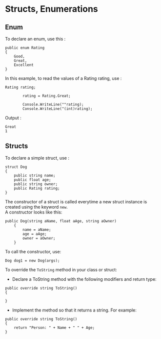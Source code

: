 # Structs, Enumerations
## Enum
To declare an enum, use this :
```
public enum Rating
{
    Good,
    Great,
    Excellent
}
```
In this example, to read the values of a Rating rating, use :
```
Rating rating;

        rating = Rating.Great;

        Console.WriteLine(""rating);
        Console.WriteLine("(int)rating);
```
Output :
```
Great
1
```

## Structs
To declare a simple struct, use : 
```
struct Dog
{
    public string name;
    public float age;
    public string owner;
    public Rating rating;
}
```

The constructor of a struct is called everytime a new struct instance is created using the keyword `new`.<br>
A constructor looks like this:
```
public Dog(string aName, float aAge, string aOwner)
    {
        name = aName;
        age = aAge;
        owner = aOwner;
    }
```
To call the constructor, use:
```
Dog dog1 = new Dog(args);
```

To override the `ToString` method in your class or struct:<br>
* Declare a ToString method with the following modifiers and return type:
```
public override string ToString()
{

}
```
* Implement the method so that it returns a string. For example:
```
public override string ToString()
{
    return "Person: " + Name + " " + Age;
}
```